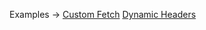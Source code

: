 <p class="ExampleLinks">Examples <span class="ExampleLinksTitleSeparator">-></span> <a href="../../examples/transport-http/custom-fetch">Custom Fetch</a> <span class="ExampleLinksSeparator"></span> <a href="../../examples/transport-http/dynamic-headers">Dynamic Headers</a></p>
